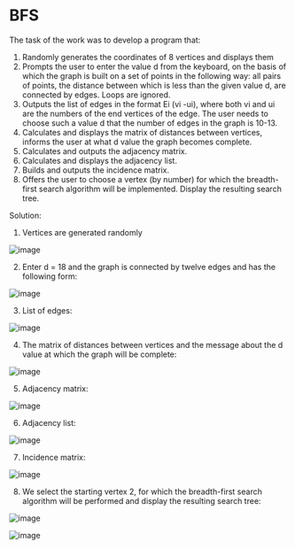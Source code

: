 # BFS

The task of the work was to develop a program that:

1. Randomly generates the coordinates of 8 vertices and displays them
2. Prompts the user to enter the value d from the keyboard, on the basis of which the graph is built on a set of points in the following way: all pairs of points, the distance between which is less than the given value d, are connected by edges. Loops are ignored.
3. Outputs the list of edges in the format Ei (vi -ui), where both vi and ui are the numbers of the end vertices of the edge. The user needs to choose such a value d that the number of edges in the graph is 10-13.
4. Calculates and displays the matrix of distances between vertices, informs the user at what d value the graph becomes complete.
5. Calculates and outputs the adjacency matrix.
6. Calculates and displays the adjacency list.
7. Builds and outputs the incidence matrix.
8. Offers the user to choose a vertex (by number) for which the breadth-first search algorithm will be implemented. Display the resulting search tree.

Solution:

1. Vertices are generated randomly

![image](https://user-images.githubusercontent.com/90519548/226420421-021491b1-1531-4565-801f-75af28025926.png)

2.  Enter d = 18 and the graph is connected by twelve edges and has the following form:

![image](https://user-images.githubusercontent.com/90519548/226420448-923576cd-d9e0-420d-80e9-fcfbe305a989.png)

3. List of edges:

![image](https://user-images.githubusercontent.com/90519548/226420473-a1c3a750-0001-43ef-9373-f210c1e02c5d.png)

4. The matrix of distances between vertices and the message about the d value at which the graph will be complete:

![image](https://user-images.githubusercontent.com/90519548/226420609-7caaebb2-1517-4e5c-af46-afe774df1e1f.png)

5. Adjacency matrix:

![image](https://user-images.githubusercontent.com/90519548/226420632-3475cffb-f3cd-42e3-a0ac-1c8e0d654c8d.png)

6. Adjacency list:

![image](https://user-images.githubusercontent.com/90519548/226420664-f95c0111-a0e1-4eba-be7c-c5cb60488454.png)

7. Incidence matrix:

![image](https://user-images.githubusercontent.com/90519548/226420696-8d5a141d-8a0b-49fb-b95f-61bda1ef11d9.png)

8. We select the starting vertex 2, for which the breadth-first search algorithm will be performed and display the resulting search tree:

![image](https://user-images.githubusercontent.com/90519548/226420714-92560e6b-179a-4f4e-9a6b-bf64bbcfa99b.png)

![image](https://user-images.githubusercontent.com/90519548/226420732-23aea27e-39ba-44a2-b96e-03141193dd5b.png)
